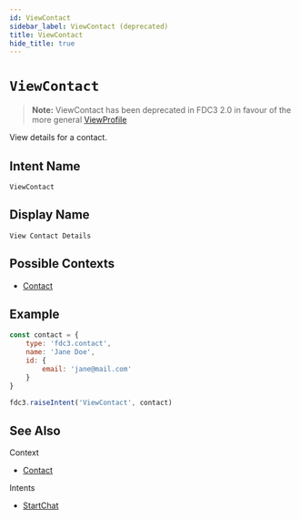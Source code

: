 ```yaml
---
id: ViewContact
sidebar_label: ViewContact (deprecated)
title: ViewContact
hide_title: true
---
```

# `ViewContact`
> **Note:** ViewContact has been deprecated in FDC3 2.0 in favour of the more general [ViewProfile](ViewProfile)


View details for a contact.

## Intent Name

`ViewContact`

## Display Name

`View Contact Details`

## Possible Contexts

* [Contact](../../context/ref/Contact)

## Example

```js
const contact = {
    type: 'fdc3.contact',
    name: 'Jane Doe',
    id: {
        email: 'jane@mail.com'
    }
}

fdc3.raiseIntent('ViewContact', contact)
```

## See Also

Context
- [Contact](../../context/ref/Contact)

Intents
- [StartChat](StartChat)
